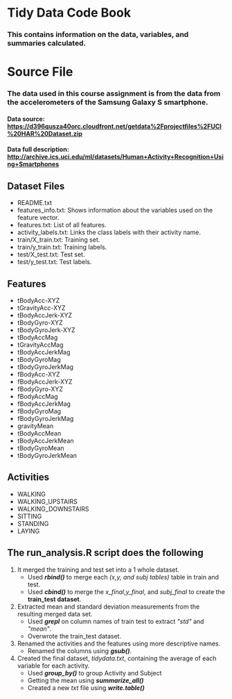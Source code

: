 # Tidy Data Code Book
### This contains information on the **data**, **variables**, and **summaries** calculated.
# Source File
### The data used in this course assignment is from the data from the accelerometers of the Samsung Galaxy S smartphone.

#### Data source: https://d396qusza40orc.cloudfront.net/getdata%2Fprojectfiles%2FUCI%20HAR%20Dataset.zip
#### Data full description: http://archive.ics.uci.edu/ml/datasets/Human+Activity+Recognition+Using+Smartphones

## **Dataset Files**

   * README.txt
   * features_info.txt: Shows information about the variables used on the feature vector.
   * features.txt: List of all features.
   * activity_labels.txt: Links the class labels with their activity name.
   * train/X_train.txt: Training set.
   * train/y_train.txt: Training labels.
   * test/X_test.txt: Test set.
   * test/y_test.txt: Test labels.

## **Features**

   * tBodyAcc-XYZ
   * tGravityAcc-XYZ
   * tBodyAccJerk-XYZ
   * tBodyGyro-XYZ
   * tBodyGyroJerk-XYZ
   * tBodyAccMag
   * tGravityAccMag
   * tBodyAccJerkMag
   * tBodyGyroMag
   * tBodyGyroJerkMag
   * fBodyAcc-XYZ
   * fBodyAccJerk-XYZ
   * fBodyGyro-XYZ
   * fBodyAccMag
   * fBodyAccJerkMag
   * fBodyGyroMag
   * fBodyGyroJerkMag
   * gravityMean
   * tBodyAccMean
   * tBodyAccJerkMean
   * tBodyGyroMean
   * tBodyGyroJerkMean

## **Activities**

   * WALKING
   * WALKING_UPSTAIRS
   * WALKING_DOWNSTAIRS
   * SITTING
   * STANDING
   * LAYING

## **The run_analysis.R script does the following**

   1. It merged the training and test set into a 1 whole dataset.
      * Used ***rbind()*** to merge each *(x,y, and subj tables)* table in train and test.
      * Used ***cbind()*** to merge the *x_final*,*y_final*, and *subj_final* to create the **train_test dataset**.
   2. Extracted mean and standard deviation measurements from the resulting merged data set.
      * Used ***grepl*** on column names of train test to extract *"std"* and *"mean"*.
      * Overwrote the train_test dataset.
   3. Renamed the activities and the features using more descriptive names.
      * Renamed the columns using ***gsub()***. 
   4. Created the final dataset, *tidydata.txt*, containing the average of each variable for each activity.
      * Used ***group_by()*** to group Activity and Subject
      * Getting the mean using ***summarize_all()***
      * Created a new *txt* file using ***write.table()***
